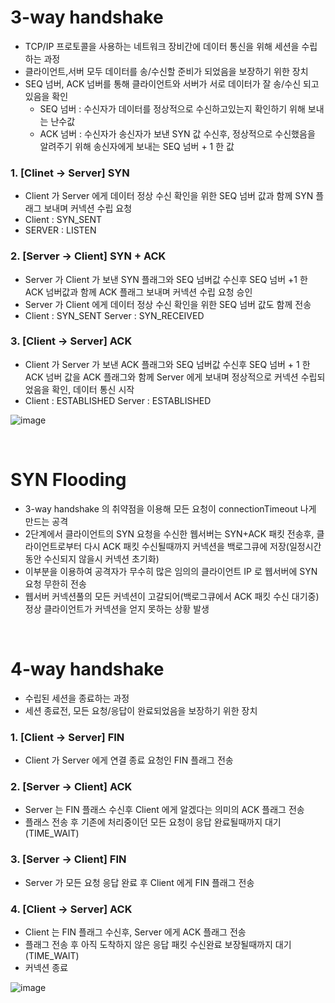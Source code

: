 # 3-way handshake
* TCP/IP 프로토콜을 사용하는 네트워크 장비간에 데이터 통신을 위해 세션을 수립하는 과정
* 클라이언트,서버 모두 데이터를 송/수신할 준비가 되었음을 보장하기 위한 장치
* SEQ 넘버, ACK 넘버를 통해 클라이언트와 서버가 서로 데이터가 잘 송/수신 되고 있음을 확인
	* SEQ 넘버 : 수신자가 데이터를 정상적으로 수신하고있는지 확인하기 위해 보내는 난수값
	* ACK 넘버 : 수신자가 송신자가 보낸 SYN 값 수신후, 정상적으로 수신했음을 알려주기 위해 송신자에게 보내는 SEQ 넘버 + 1 한 값

### 1. [Clinet -> Server] SYN
* Client 가 Server 에게 데이터 정상 수신 확인을 위한 SEQ 넘버 값과 함께 SYN 플래그 보내며 커넥션 수립 요청
* Client : SYN_SENT
* SERVER : LISTEN

### 2. [Server -> Client] SYN + ACK
* Server 가 Client 가 보낸 SYN 플래그와 SEQ 넘버값 수신후 SEQ 넘버 +1 한 ACK 넘버값과 함께 ACK 플래그 보내며 커넥션 수립 요청 승인
* Server 가 Client 에게 데이터 정상 수신 확인을 위한 SEQ 넘버 값도 함께 전송
* Client : SYN_SENT
  Server : SYN_RECEIVED

### 3. [Client -> Server] ACK 
* Client 가 Server 가 보낸 ACK 플래그와 SEQ 넘버값 수신후 SEQ 넘버 + 1 한 ACK 넘버 값을 ACK 플래그와 함께 Server 에게 보내며 정상적으로 커넥션 수립되었음을 확인, 데이터 통신 시작
* Client : ESTABLISHED
  Server : ESTABLISHED
  
![image](https://user-images.githubusercontent.com/48702893/140542825-282f6e29-8ad2-4cc6-8069-f0a55e11b683.png)

<br>

# SYN Flooding
* 3-way handshake 의 취약점을 이용해 모든 요청이 connectionTimeout 나게 만드는 공격
* 2단계에서 클라이언트의 SYN 요청을 수신한 웹서버는 SYN+ACK 패킷 전송후, 클라이언트로부터 다시 ACK 패킷 수신될때까지 커넥션을 백로그큐에 저장(일정시간동안 수신되지 않을시 커넥션 초기화) 
* 이부분을 이용하여 공격자가 무수히 많은 임의의 클라이언트 IP 로 웹서버에 SYN 요청 무한히 전송
* 웹서버 커넥션풀의 모든 커넥션이 고갈되어(백로그큐에서 ACK 패킷 수신 대기중) 정상 클라이언트가 커넥션을 얻지 못하는 상황 발생

<br>

# 4-way handshake
* 수립된 세션을 종료하는 과정
* 세션 종료전, 모든 요청/응답이 완료되었음을 보장하기 위한 장치

### 1. [Client -> Server] FIN
* Client 가 Server 에게 연결 종료 요청인 FIN 플래그 전송 

### 2. [Server -> Client] ACK
* Server 는 FIN 플래스 수신후 Client 에게 알겠다는 의미의 ACK 플래그 전송
* 플래스 전송 후 기존에 처리중이던 모든 요청이 응답 완료될때까지 대기(TIME_WAIT)

### 3. [Server -> Client] FIN
* Server 가 모든 요청 응답 완료 후 Client 에게 FIN 플래그 전송

### 4. [Client -> Server] ACK
* Client 는 FIN 플래그 수신후, Server 에게 ACK 플래그 전송
* 플래그 전송 후 아직 도착하지 않은 응답 패킷 수신완료 보장될때까지 대기(TIME_WAIT)
* 커넥션 종료

![image](https://user-images.githubusercontent.com/48702893/140547482-8f60d1d0-995d-45fd-947c-88dacc1e2bbb.png)    